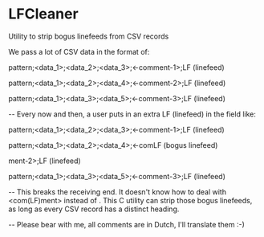 # LFCleaner
Utility to strip bogus linefeeds from CSV records

We pass a lot of CSV data in the format of:

pattern;<data_1>;<data_2>;<data_3>;<-comment-1>;LF (linefeed)

pattern;<data_1>;<data_2>;<data_4>;<-comment-2>;LF (linefeed)

pattern;<data_1>;<data_3>;<data_5>;<-comment-3>;LF (linefeed)


--
Every now and then, a user puts in an extra LF (linefeed) in the <comment> field like:
  
pattern;<data_1>;<data_2>;<data_3>;<-comment-1>;LF (linefeed)

pattern;<data_1>;<data_2>;<data_4>;<-comLF (bogus linefeed)

ment-2>;LF (linefeed)

pattern;<data_1>;<data_3>;<data_5>;<-comment-3>;LF (linefeed)
  
  
--
This breaks the receiving end. It doesn't know how to deal with <com(LF)ment> instead of <comment>.
This C utility can strip those bogus linefeeds, as long as every CSV record has a distinct heading.

-- Please bear with me, all comments are in Dutch, I'll translate them :-)

